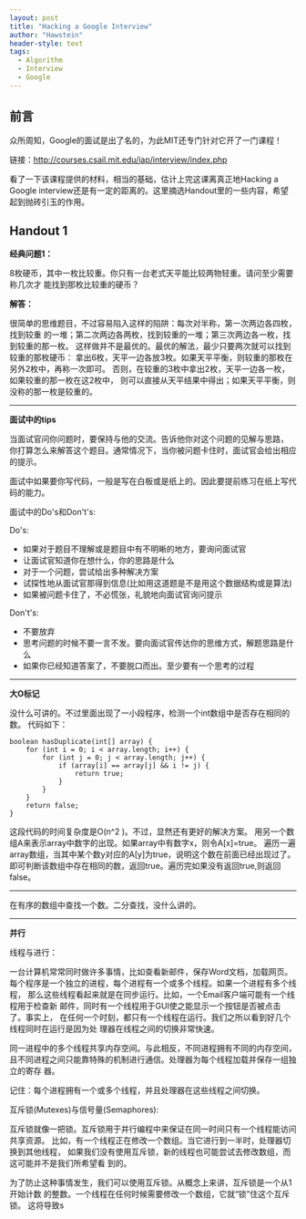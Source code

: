 ```yaml
---
layout: post
title: "Hacking a Google Interview"
author: "Hawstein"
header-style: text
tags:
  - Algorithm
  - Interview
  - Google
---
```


## 前言

众所周知，Google的面试是出了名的，为此MIT还专门针对它开了一门课程！

链接：<http://courses.csail.mit.edu/iap/interview/index.php>

看了一下该课程提供的材料，相当的基础，估计上完这课离真正地Hacking a Google 
interview还是有一定的距离的。这里摘选Handout里的一些内容，希望起到抛砖引玉的作用。

## Handout 1

**经典问题1：**

8枚硬币，其中一枚比较重。你只有一台老式天平能比较两物轻重。请问至少需要称几次才
能找到那枚比较重的硬币？

**解答：**

很简单的思维题目，不过容易陷入这样的陷阱：每次对半称，第一次两边各四枚，找到较重
的一堆；第二次两边各两枚，找到较重的一堆；第三次两边各一枚，找到较重的那一枚。
这样做并不是最优的。最优的解法，最少只要两次就可以找到较重的那枚硬币：
拿出6枚，天平一边各放3枚。如果天平平衡，则较重的那枚在另外2枚中，再称一次即可。
否则，在较重的3枚中拿出2枚，天平一边各一枚，如果较重的那一枚在这2枚中，
则可以直接从天平结果中得出；如果天平平衡，则没称的那一枚是较重的。

---

**面试中的tips**

当面试官问你问题时，要保持与他的交流。告诉他你对这个问题的见解与思路，
你打算怎么来解答这个题目。通常情况下，当你被问题卡住时，面试官会给出相应的提示。

面试中如果要你写代码，一般是写在白板或是纸上的。因此要提前练习在纸上写代码的能力。

面试中的Do's和Don't's:

Do's:

* 如果对于题目不理解或是题目中有不明晰的地方，要询问面试官
* 让面试官知道你在想什么，你的思路是什么
* 对于一个问题，尝试给出多种解决方案
* 试探性地从面试官那得到信息(比如用这道题是不是用这个数据结构或是算法)
* 如果被问题卡住了，不必慌张，礼貌地向面试官询问提示

Don't's:

* 不要放弃
* 思考问题的时候不要一言不发。要向面试官传达你的思维方式，解题思路是什么
* 如果你已经知道答案了，不要脱口而出。至少要有一个思考的过程

---

**大O标记**

没什么可讲的。不过里面出现了一小段程序，检测一个int数组中是否存在相同的数。
代码如下：

<pre><code>boolean hasDuplicate(int[] array) { 
    for (int i = 0; i < array.length; i++) { 
        for (int j = 0; j < array.length; j++) { 
            if (array[i] == array[j] && i != j) { 
                return true; 
            } 
        } 
    } 
    return false; 
}
</code></pre>

这段代码的时间复杂度是O(n^2 )。不过，显然还有更好的解决方案。
用另一个数组A来表示array中数字的出现。如果array中有数字x，则令A[x]=true。
遍历一遍array数组，当其中某个数y对应的A[y]为true，说明这个数在前面已经出现过了。
即可判断该数组中存在相同的数，返回true。遍历完如果没有返回true,则返回false。

---

在有序的数组中查找一个数。二分查找，没什么讲的。

---

**并行**

线程与进行：

一台计算机常常同时做许多事情，比如查看新邮件，保存Word文档，加载网页。
每个程序是一个独立的进程，每个进程有一个或多个线程。如果一个进程有多个线程，
那么这些线程看起来就是在同步运行。比如，一个Email客户端可能有一个线程用于检查新
邮件，同时有一个线程用于GUI使之能显示一个按钮是否被点击了。事实上，
在任何一个时刻，都只有一个线程在运行。我们之所以看到好几个线程同时在运行是因为处
理器在线程之间的切换非常快速。

同一进程中的多个线程共享内存空间。与此相反，不同进程拥有不同的内存空间，
且不同进程之间只能靠特殊的机制进行通信。处理器为每个线程加载并保存一组独立的寄存
器。

记住：每个进程拥有一个或多个线程，并且处理器在这些线程之间切换。

互斥锁(Mutexes)与信号量(Semaphores):

互斥锁就像一把锁。互斥锁用于并行编程中来保证在同一时间只有一个线程能访问共享资源。
比如，有一个线程正在修改一个数组。当它进行到一半时，处理器切换到其他线程，
如果我们没有使用互斥锁，新的线程也可能尝试去修改数组，而这可能并不是我们所希望看
到的。

为了防止这种事情发生，我们可以使用互斥锁。从概念上来讲，互斥锁是一个从1开始计数
的整数。一个线程在任何时候需要修改一个数组，它就“锁”住这个互斥锁。
这将导致s

